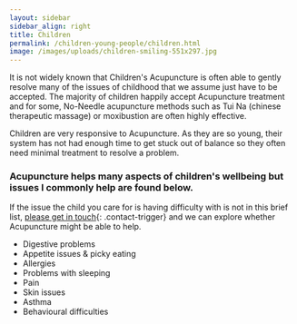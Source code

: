 ```yaml
---
layout: sidebar
sidebar_align: right
title: Children
permalink: /children-young-people/children.html
image: /images/uploads/children-smiling-551x297.jpg
---
```

It is not widely known that Children's Acupuncture is often able to gently resolve many of the issues of childhood that we assume just have to be accepted.
The majority of children happily accept Acupuncture treatment and for some, No-Needle acupuncture methods such as Tui Na (chinese therapeutic massage) or moxibustion are often highly effective.

Children are very responsive to Acupuncture.  As they are so young, their system has not had enough time to get stuck out of balance so they often need minimal treatment to resolve a problem.

### Acupuncture helps many aspects of children's wellbeing but issues I commonly help are found below. 
If the issue the child you care for is having difficulty with is not in this brief list, [please get in touch](#contact-trigger){: .contact-trigger} and we can explore whether Acupuncture might be able to help.  

* Digestive problems
* Appetite issues & picky eating
* Allergies
* Problems with sleeping
* Pain
* Skin issues
* Asthma
* Behavioural difficulties